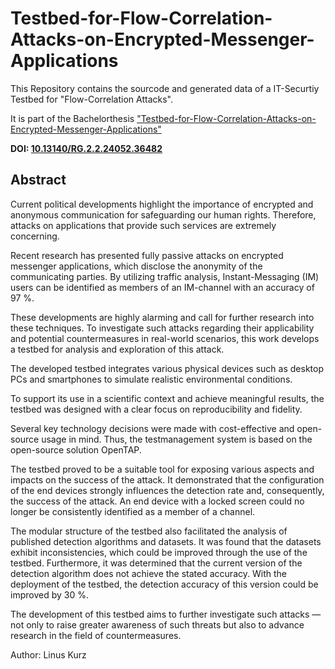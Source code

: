# Testbed-for-Flow-Correlation-Attacks-on-Encrypted-Messenger-Applications

 This Repository contains the sourcode and generated data of a IT-Securtiy Testbed for "Flow-Correlation Attacks".

 It is part of the Bachelorthesis ["Testbed-for-Flow-Correlation-Attacks-on-Encrypted-Messenger-Applications"](/Thesis/Testbed-for-Flow-Correlation-Attacks-on-Encrypted-Messenger-Applications.pdf)
 
 **DOI: [10.13140/RG.2.2.24052.36482](http://dx.doi.org/10.13140/RG.2.2.24052.36482)**
## Abstract

Current political developments highlight the importance of encrypted and anonymous communication for safeguarding our human rights. Therefore, attacks on applications that provide such services are extremely concerning.

Recent research has presented fully passive attacks on encrypted messenger applications, which disclose the anonymity of the communicating parties. By utilizing traffic analysis, Instant-Messaging (IM) users can be identified as members of an IM-channel with an accuracy of 97 %.

These developments are highly alarming and call for further research into these techniques. To investigate such attacks regarding their applicability and potential countermeasures in real-world scenarios, this work develops a testbed for analysis and exploration of this attack.

The developed testbed integrates various physical devices such as desktop PCs and smartphones to simulate realistic environmental conditions.

To support its use in a scientific context and achieve meaningful results, the testbed was designed with a clear focus on reproducibility and fidelity.

Several key technology decisions were made with cost-effective and open-source usage in mind. Thus, the testmanagement system is based on the open-source solution OpenTAP.

The testbed proved to be a suitable tool for exposing various aspects and impacts on the success of the attack. It demonstrated that the configuration of the end devices strongly influences the detection rate and, consequently, the success of the attack. An end device with a locked screen could no longer be consistently identified as a member of a channel.

The modular structure of the testbed also facilitated the analysis of published detection algorithms and datasets. It was found that the datasets exhibit inconsistencies, which could be improved through the use of the testbed. Furthermore, it was determined that the current version of the detection algorithm does not achieve the stated accuracy. With the deployment of the testbed, the detection accuracy of this version could be improved by 30 %.

The development of this testbed aims to further investigate such attacks — not only to raise greater awareness of such threats but also to advance research in the field of countermeasures.
 
Author: Linus Kurz
